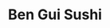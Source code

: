 ---
layout: place
title: "Ben Gui Sushi"
permalink: /virginia/roanoke/ben-gui-sushi.html
stateAbbr: VA
stateName: Virginia
cityName: Roanoke
seo:
  name: "Ben Gui Sushi"
  type: Restaurant
  links: http://www.benguisushi.com/
description: "Relaxed, stylish Japanese restaurant offering a variety of sushi, plus teriyaki, udon & bento boxes. Ben Gui Sushi serves delicious sushi in Roanoke, Virginia. Try fresh Japanese dishes for a great dining experience. Available for takeout, lunch, and dinner."
place_id: ChIJd66bl8YMTYgRTuemx0gYodE
photos:
  - name: >-
      places/ChIJd66bl8YMTYgRTuemx0gYodE/photos/AeeoHcLRvnGrUAAweSxYxKJD5LTuPSRruqVbmPWWSZg7-n2fyDBAfo8DwOBVumyvhACaz9qfvvYc4We94OD8Lrte4uZXh1kG7KOfU9QFGeIXCyu161MZhmFM60HvzpoKuQywvzCJyUoZceBARrNEWCbwYfI5_YM1XOtH2R3sqfQ6glaYf14NSHJIRQED3NhJEHmcO9U6yvybV5NLz4p1JNPd3A91V0SyjahHkD_83WBMtCt8dVR7PvwEe_bWMXA-xGARJmNZiZZWWL6ujOk1wkaXNEIBUbzMBPRUHcm_m94c3nHgNA0JNEriQICTTnRITEZk1OcYrf45QA1BSYgbnvtr7oV3x581fDLDPlds1YvLR2Bh3lvKGvf0nH3gRyTYh32jeCORyoGCii7F2qGZfXC8bRWez5AgE6HVq8W47CjpZ9648pzL
    widthPx: 3024
    heightPx: 3780
    authorAttributions:
      - displayName: marj1st
        uri: https://maps.google.com/maps/contrib/105921209642872302825
        photoUri: >-
          https://lh3.googleusercontent.com/a-/ALV-UjWY-tH0C9stSkprokNSvwG9MgXJCBORHSlNcV3sZRLzlEg35CQ=s100-p-k-no-mo
    flagContentUri: >-
      https://www.google.com/local/imagery/report/?cb_client=maps_api_places.places_api&image_key=!1e10!2sCIHM0ogKEICAgICkmsKMsgE&hl=en-US
    googleMapsUri: >-
      https://www.google.com/maps/place//data=!3m4!1e2!3m2!1sCIHM0ogKEICAgICkmsKMsgE!2e10!4m2!3m1!1s0x884d0cc6979bae77:0xd1a11848c7a6e74e
  - name: >-
      places/ChIJd66bl8YMTYgRTuemx0gYodE/photos/AeeoHcJidTAzTMvbl6Otp5zWv-iRju8Ii-4dMIMAAlA4GNhigdfVR-JvllUp7ZIBGoakoW9TlC-q-wA5RnfEyyLcBYAjGectiyjQhznka86gEA1PPmBCkd0ib-p22FKzkfFn3SS0Ky1NZt9gq4rOgBelsM7qOEZNb_r_eGNLqQWZaQVQU0NI7bji9xQHzutSUqCMmdAiip6ZEYY-XSSuypr-eXCrVt4aBiyeGgx9U4vWozniUKm4id6vxmQceayHbtn_68URIAS3OL6z6Fr4GrKyjVd5hfei-csi693Ihm3jl_SBDDcH3b9xkXdEadzaeAQUPNoZyx71eNLl0wLKY4KTswm3JwNnPGgWeq00THer6JFeH0HNaXItsb6lZq1QoOZWeiCU6RPo6eGNKeGU0sxUMZoMkGfQrL7PZTuRqh4GEIoj7JKyjlfS2tJKa1sPv9kx
    widthPx: 3024
    heightPx: 4032
    authorAttributions:
      - displayName: Casey Clark
        uri: https://maps.google.com/maps/contrib/113395482093301568709
        photoUri: >-
          https://lh3.googleusercontent.com/a/ACg8ocI6SZj8FJA9YK7pK6N0bx8eFPyz6QPhVGMcCyP1vWGzgSDVWdFK=s100-p-k-no-mo
    flagContentUri: >-
      https://www.google.com/local/imagery/report/?cb_client=maps_api_places.places_api&image_key=!1e10!2sCIABIhADyc5UDSjx32e-MKkABchr&hl=en-US
    googleMapsUri: >-
      https://www.google.com/maps/place//data=!3m4!1e2!3m2!1sCIABIhADyc5UDSjx32e-MKkABchr!2e10!4m2!3m1!1s0x884d0cc6979bae77:0xd1a11848c7a6e74e
  - name: >-
      places/ChIJd66bl8YMTYgRTuemx0gYodE/photos/AeeoHcIhxh1pyRoT19oxmQCnCliXsV-Suxa1VRSXU5vMobMtZriyb7nXDonUgIJq3vnl1h22DgwtBHjBOJ5lU8meLVrh8gQuXlr6H1ncrw_7oapGtU-D56Sx5GJBMhtZciSrJyI1HtxAhJ6Fx2_8vfGI7ED_qqTa3dnv5bsr-MsQCgwfS2DoaOf9iIaMxIIpxXFoH_PqqtHFaCTAIcEXNohTfcsDjCPSTEpz91gHq5a2aTy28MjH6lFHdPBeIgPn-Qt1TOePW9vmjnwp6bPN8Rm8l9Xpx5-ArLzckzYPDoIhW9uqenmtFprCRQ94rHL1E_xecRlawWTMz7olT6VbeBBru-Jje_JnWP5e71pkc3HE5b4JB0OR1TYAjaj6SjTxQ8uwVlO9CBHSixHVc3HTCwKpmkmR2-0f8BcFadkqUL9Zj-JpPztE
    widthPx: 3072
    heightPx: 4080
    authorAttributions:
      - displayName: Amber Dawn
        uri: https://maps.google.com/maps/contrib/102726035438451106562
        photoUri: >-
          https://lh3.googleusercontent.com/a-/ALV-UjWG0-vC1y6sll37CrSEU5FwInRsFkT33SYRQADLgqTaxqvUWFeNZg=s100-p-k-no-mo
    flagContentUri: >-
      https://www.google.com/local/imagery/report/?cb_client=maps_api_places.places_api&image_key=!1e10!2sCIHM0ogKEICAgIDXkLP63QE&hl=en-US
    googleMapsUri: >-
      https://www.google.com/maps/place//data=!3m4!1e2!3m2!1sCIHM0ogKEICAgIDXkLP63QE!2e10!4m2!3m1!1s0x884d0cc6979bae77:0xd1a11848c7a6e74e
  - name: >-
      places/ChIJd66bl8YMTYgRTuemx0gYodE/photos/AeeoHcJM-NAfUvWkDQmXASJADRbTSqu5KFrb16o3agmiJS6YF8jEol5QRs3dJvSLuB-wy1K1HjxK57UlaY8iiBJTdJ6-GGUY30_uSHWDi8OE_DX34JTrbid-u8-dC0DZiaU0laEloNOY33wDuhbEKgk1VUviIbQf2WsQjBnc9W_J5TQbp-c__meFaGmjHmmDSLw-sWwo0VkfRQzGKJXgdEKT8TbDMYTL3o22ezWK-36fzPpnlbnTETXCjsRaKCsjPAl3CDXL4rVFm_4JE9xc2Linkvncm8YzSqn0BIZjPT57VFo9gtLd5Ve5YC0cX5UuzW-KdYrmc0mNRkGEsBE57oQGENA6RkWxLfFRGVHjxfHC2tdA8qw8qNrN1mrpCa3W8JB5m_UR23bK4t16eO_XLO-DTJVB2Bbg0rB4Z6nww9L6bIDGbw
    widthPx: 3000
    heightPx: 4000
    authorAttributions:
      - displayName: Rachael Hager
        uri: https://maps.google.com/maps/contrib/109881694309455687737
        photoUri: >-
          https://lh3.googleusercontent.com/a-/ALV-UjXwpcIhWgyZOMFB-VeAokQO9_Gb3qQAouxkvT-ZOnWUeW4akWQe=s100-p-k-no-mo
    flagContentUri: >-
      https://www.google.com/local/imagery/report/?cb_client=maps_api_places.places_api&image_key=!1e10!2sCIHM0ogKEICAgICT1ubIdA&hl=en-US
    googleMapsUri: >-
      https://www.google.com/maps/place//data=!3m4!1e2!3m2!1sCIHM0ogKEICAgICT1ubIdA!2e10!4m2!3m1!1s0x884d0cc6979bae77:0xd1a11848c7a6e74e
  - name: >-
      places/ChIJd66bl8YMTYgRTuemx0gYodE/photos/AeeoHcLC4zlA-ZuK_MTojakrr9rcYeXyRzAYOAlWMmBLaY9BlrGGc5rGVgtlkMxT1GipCqEDdCn8OGIkP1RWuLtrR94UdDoz-gRIzwc3M_6BSJvoaiOQf-uIVcknmzj-jy_LzcRh5ISQXHbb7oayOWK8FTPveNfkGfihCqkqKP9ua9iAd8D7Exb25NPfHPfdhMSi0zKqBps6kfKsjSIo4uTmPL-rupMwWR1Wl0hfq8FrQiCOtfT-dy3zfAGxP5-VaQnhVFQ8TzAQlYvmXu72XNXrik8RLyTT3rk2kzM4QQJhpxdoRao1fhaboaZWIRTcqo6BxCiH3aV4OWcoQDLE-kaeqZMGzL3BDzs7mV1091tCWURLtSsYrpWJamTFgEROQCJCLEmGbPawUYKOgKLWjFCeNFCFzUlKzhDQ_NSiYQ_9rD3tHPA
    widthPx: 3024
    heightPx: 4032
    authorAttributions:
      - displayName: Caitlin Dalton
        uri: https://maps.google.com/maps/contrib/100120169384588974670
        photoUri: >-
          https://lh3.googleusercontent.com/a/ACg8ocIYxlVr4vp89LrrPQ-NPVCHskEn9EKQfWaEJ0tIW-jpOn67Xg=s100-p-k-no-mo
    flagContentUri: >-
      https://www.google.com/local/imagery/report/?cb_client=maps_api_places.places_api&image_key=!1e10!2sCIHM0ogKEICAgICVt72K6gE&hl=en-US
    googleMapsUri: >-
      https://www.google.com/maps/place//data=!3m4!1e2!3m2!1sCIHM0ogKEICAgICVt72K6gE!2e10!4m2!3m1!1s0x884d0cc6979bae77:0xd1a11848c7a6e74e
  - name: >-
      places/ChIJd66bl8YMTYgRTuemx0gYodE/photos/AeeoHcKYuZUXf7-HxxX5pqQcHshbq7BwIh0ExeytWVC3WHomIMaLrg1owlAze_bzfhLWeqyn9eelSQNRUcgMuFJbIR8GVxyZpVsdNMxYMKdzdCsfwmEe3t4dWF_dtf7YGvpgZUzvV4CEyOizbJczMbFEjf8wuTkxlywIJKgc-D56A0eD1zG5fd178BD00Lxs1sclsNR7xuaO40VpQEvq__TImKTdXhDGkODU2PXXNPTM1_y5v3RzEeR3KxvPLPAEdcam7m0hm5PTtsyw-xvojDSmitJCpOdvaYKte-KbNTA_XifyUW36xZXoOCwZl7bednVEWC_XtGeBAeyoLvc7EtrDHKxg3pxc8BHiGQ5lR_jVneML5V_NPKc25oIYVWQV4LgJR2Z3TYXTiqIt67D_Hoo4hfSeSay8mK2KLbouaOBHiU1BzkeT
    widthPx: 3024
    heightPx: 4032
    authorAttributions:
      - displayName: Mikayla Hearne
        uri: https://maps.google.com/maps/contrib/115384377452307215062
        photoUri: >-
          https://lh3.googleusercontent.com/a-/ALV-UjWzOTMLCizVE0r3pV7-4jZTpOkN7uPzjdSK2wDrN7Eiih2fbt_5xA=s100-p-k-no-mo
    flagContentUri: >-
      https://www.google.com/local/imagery/report/?cb_client=maps_api_places.places_api&image_key=!1e10!2sCIHM0ogKEICAgIC_0cm41wE&hl=en-US
    googleMapsUri: >-
      https://www.google.com/maps/place//data=!3m4!1e2!3m2!1sCIHM0ogKEICAgIC_0cm41wE!2e10!4m2!3m1!1s0x884d0cc6979bae77:0xd1a11848c7a6e74e
  - name: >-
      places/ChIJd66bl8YMTYgRTuemx0gYodE/photos/AeeoHcLoBJV3QVydV6K37t5cBlGYPT1u2nejIX67QiRmwMXkU_NqVtIxD5fQTIh_hcdB-XQy-RhvzR717m8OK6MtXtLd-qqdY8ztaUq_9850yMgpifkXTNdfz6-whohy_rxI4gQ3EGO0ISE61-D9YATumd0oLnR1boosnzZOEwy_n2DdTtzaSrQJiJihEvkShfrYiUkeR6u8GIINnLurykeRLELnQuU6RKvEBKSp91z_luFawCDikFfjMlaKR4RAo8afjq2h5srmlao-efCYu1XmO3mpZ_ycB_92FFGDZk1E9rKwpQEL-m26eKvTbGKuAAvHCoJfWtbnQ9Aoa9LxYAZwdDv7ABV_9TVTL8kXa5soAyMOWG1YdL3yrnHmMv-axSFYM8mNsSfeCP6GU4HDWj7jaNygYAIcEJuSZHPiX87sEjIm-Q
    widthPx: 2316
    heightPx: 3088
    authorAttributions:
      - displayName: Jacob Neat
        uri: https://maps.google.com/maps/contrib/102646583544488346172
        photoUri: >-
          https://lh3.googleusercontent.com/a/ACg8ocKq3bhG75QI3L5SoadiniiPg6sXPb-Ky4aZAO2TLk1yxiZ-1A=s100-p-k-no-mo
    flagContentUri: >-
      https://www.google.com/local/imagery/report/?cb_client=maps_api_places.places_api&image_key=!1e10!2sCIHM0ogKEICAgIDOlYvuRQ&hl=en-US
    googleMapsUri: >-
      https://www.google.com/maps/place//data=!3m4!1e2!3m2!1sCIHM0ogKEICAgIDOlYvuRQ!2e10!4m2!3m1!1s0x884d0cc6979bae77:0xd1a11848c7a6e74e
  - name: >-
      places/ChIJd66bl8YMTYgRTuemx0gYodE/photos/AeeoHcI_nvOD8uN2QNV7IySA2j3Mu3jfyRBhffSBye95NmOxImGV941GmH5-4AaCEAr0vAO7iyFYkAGincf79GaBOrpkdjxGqrFvt61PHSfM2oyj-ixlHOEOVBLcPv9FBSiyqzMryB6fPp5iFv7ZN5AmtwN5nuiyNxoQj-hzW_gOOH4UE8OEPu1VoXtl5DIsAbmvW_Sgzqi_i6KpyKQt-s2dJdIQppaR93iguA9YVX721KPfWOcOFRHLjvFK0DR9VWMyGknG8bjrYk4_CopVvfOEXU4PnVZkyLAyg7Mlz_ROn5itCh9YlI3h5ekvbAfj8oEfbS75hkks4-Sqj82s1_V1wQ9IsXKpdPy8pdnL8bL2YKNwGG_7rRtd2pedNjVmcR_EskKw6MK-tPlxOwpn3jUw00D5SuO9sSTZ5Ybdf3hIk95cOA
    widthPx: 3024
    heightPx: 4032
    authorAttributions:
      - displayName: Jacob Neat
        uri: https://maps.google.com/maps/contrib/102646583544488346172
        photoUri: >-
          https://lh3.googleusercontent.com/a/ACg8ocKq3bhG75QI3L5SoadiniiPg6sXPb-Ky4aZAO2TLk1yxiZ-1A=s100-p-k-no-mo
    flagContentUri: >-
      https://www.google.com/local/imagery/report/?cb_client=maps_api_places.places_api&image_key=!1e10!2sCIHM0ogKEICAgIDOlYvueQ&hl=en-US
    googleMapsUri: >-
      https://www.google.com/maps/place//data=!3m4!1e2!3m2!1sCIHM0ogKEICAgIDOlYvueQ!2e10!4m2!3m1!1s0x884d0cc6979bae77:0xd1a11848c7a6e74e
  - name: >-
      places/ChIJd66bl8YMTYgRTuemx0gYodE/photos/AeeoHcIhmVJDihCJ5VPJvROraHn3BC-Iq6b6OxRo4QVuu1PNVOxQixBf3CSqwMFUiH063B87D0nBC7-q0l6MUdQ_PCKI2uXuJnLNMtTTUlvtrci19jHJ5hCcu5xSyAmA2xJ3dR4V5rWTFVXSGUm8yDh_jmj5-m9B0H5ZZUpG1ZoWFbSE9yTLvc3zplpEVNXlnHAd9BuePidyLLaCJ5VbgMLFN3QtthlrYkBU9gyDRtFflvMjFoqQFLpjMpxh9NF1IvsKD1LJjRL33WecO-5LXFtgD6ZiyAmNC0fFmpTHwb30T_S3jRAOmmZqyWrNOqxA1xIGJVy1ahkKhVYYu6pQMHczQvWNTX12FvIT_QWo-f6Zb7lPmjeUA09I5R04Zfn9wvdaUHRfSWhTwcJ0Y1L9NgRFpaa6kGcdEMGm8V4-0e2RipSg3vs
    widthPx: 1816
    heightPx: 2478
    authorAttributions:
      - displayName: Pete Huffman
        uri: https://maps.google.com/maps/contrib/106286469333713333591
        photoUri: >-
          https://lh3.googleusercontent.com/a-/ALV-UjVd3lCoOMJOybhQLqrDjRb6q489jeUjn_dIIHX2LM6C7SVX-WlcFA=s100-p-k-no-mo
    flagContentUri: >-
      https://www.google.com/local/imagery/report/?cb_client=maps_api_places.places_api&image_key=!1e10!2sCIHM0ogKEICAgICGoOiA-wE&hl=en-US
    googleMapsUri: >-
      https://www.google.com/maps/place//data=!3m4!1e2!3m2!1sCIHM0ogKEICAgICGoOiA-wE!2e10!4m2!3m1!1s0x884d0cc6979bae77:0xd1a11848c7a6e74e
  - name: >-
      places/ChIJd66bl8YMTYgRTuemx0gYodE/photos/AeeoHcK797SJRHNdb0cbAowHMFHrfo1wTCtqyPlXuw4c4UJDwI-mDY238GOBymKL9h7jFr1a5ueFBM8w_iqXoDpi4bNmPt3QWlC0KkKRuyvw7E8-A8bO0CtrQgmTvOUQVMnnow-2ZZ6xe03NBE-MV5JA6sOxDOdmYHBr5finiGoXoToXFZ3EvH_02B-XB8JtUldMnfQYVCLNRSI5UJFXkyNxi1ReWapl9usWME-rUb1S_4DmuMN9ckfCUn4nhf9u9xsOdla7S8ASNI-63RyPIoYIVs-t-hS11D4eFWqh8E3unp4WHVWAp25_hhamHtPNmMhBYL-QTvoMXUXgYJwgHBsbK2wbrkFgY94NSSOZIMloiHT6GT2ij9e6xPyybfV0-YgeZe1ekva7x0StteYgUA4tiPg7oE1ihXYL4iOFUppK5VwS_kc
    widthPx: 3024
    heightPx: 4032
    authorAttributions:
      - displayName: James Mowery
        uri: https://maps.google.com/maps/contrib/109116123978428851692
        photoUri: >-
          https://lh3.googleusercontent.com/a-/ALV-UjVDFpin7HQ7gnw0KBHmxrWM3RG6d_lPhQRBPc8_119jaCzex1J_Uw=s100-p-k-no-mo
    flagContentUri: >-
      https://www.google.com/local/imagery/report/?cb_client=maps_api_places.places_api&image_key=!1e10!2sCIHM0ogKEICAgICkoojmiQE&hl=en-US
    googleMapsUri: >-
      https://www.google.com/maps/place//data=!3m4!1e2!3m2!1sCIHM0ogKEICAgICkoojmiQE!2e10!4m2!3m1!1s0x884d0cc6979bae77:0xd1a11848c7a6e74e
address: 4353 Starkey Rd, Roanoke, VA 24018, USA
street: 4353 Starkey Rd
city: Roanoke
state: VA
zip: '24018'
country: USA
neighborhood: null
latitude: '37.228533'
longitude: '-79.982700'
accessibility_options:
  wheelchairAccessibleParking: true
  wheelchairAccessibleEntrance: true
  wheelchairAccessibleRestroom: true
  wheelchairAccessibleSeating: true
business_status: OPERATIONAL
name: Ben Gui Sushi
google_maps_links:
  directionsUri: >-
    https://www.google.com/maps/dir//''/data=!4m7!4m6!1m1!4e2!1m2!1m1!1s0x884d0cc6979bae77:0xd1a11848c7a6e74e!3e0
  placeUri: https://maps.google.com/?cid=15105381326043670350
  writeAReviewUri: >-
    https://www.google.com/maps/place//data=!4m3!3m2!1s0x884d0cc6979bae77:0xd1a11848c7a6e74e!12e1
  reviewsUri: >-
    https://www.google.com/maps/place//data=!4m4!3m3!1s0x884d0cc6979bae77:0xd1a11848c7a6e74e!9m1!1b1
  photosUri: >-
    https://www.google.com/maps/place//data=!4m3!3m2!1s0x884d0cc6979bae77:0xd1a11848c7a6e74e!10e5
primary_type: Sushi Restaurant
opening_hours:
  regular: null
  current: null
secondary_opening_hours:
  regular:
    weekdayDescriptions: null
    type: null
  current:
    weekdayDescriptions: null
    type: null
phone: (540) 772-6888
price_level: PRICE_LEVEL_MODERATE
price_range: $20 &ndash; $30
rating: '4.4'
rating_count: 0
website: http://www.benguisushi.com/
reviews:
  - name: >-
      places/ChIJd66bl8YMTYgRTuemx0gYodE/reviews/ChdDSUhNMG9nS0VJQ0FnSURYa0xQNjdRRRAB
    relativePublishTimeDescription: 5 months ago
    rating: 5
    text:
      text: >-
        I've lived all over and the only other place I had sushi this good was
        Hawaii. The quality is exceptional. We always order the boat and the
        cuts are always melt-in-your-mouth. Whenever I order omakase, I'm never
        disappointed. Even my 20-something sons recognize the superior quality
        and they don't have terribly discerning palates. They also love the
        serene and peaceful atmosphere. Even when multiple tables are seated, it
        retains a quiet ambience. Ben Gui is a reason to live in Roanoke. It's
        pure pleasure for the senses on all levels and not something I ever
        expected to find when returning to my home region, southern Appalachia.
      languageCode: en
    originalText:
      text: >-
        I've lived all over and the only other place I had sushi this good was
        Hawaii. The quality is exceptional. We always order the boat and the
        cuts are always melt-in-your-mouth. Whenever I order omakase, I'm never
        disappointed. Even my 20-something sons recognize the superior quality
        and they don't have terribly discerning palates. They also love the
        serene and peaceful atmosphere. Even when multiple tables are seated, it
        retains a quiet ambience. Ben Gui is a reason to live in Roanoke. It's
        pure pleasure for the senses on all levels and not something I ever
        expected to find when returning to my home region, southern Appalachia.
      languageCode: en
    authorAttribution:
      displayName: Amber Dawn
      uri: https://www.google.com/maps/contrib/102726035438451106562/reviews
      photoUri: >-
        https://lh3.googleusercontent.com/a-/ALV-UjWG0-vC1y6sll37CrSEU5FwInRsFkT33SYRQADLgqTaxqvUWFeNZg=s128-c0x00000000-cc-rp-mo-ba3
    publishTime: '2024-10-23T01:12:02.890084Z'
    flagContentUri: >-
      https://www.google.com/local/review/rap/report?postId=ChdDSUhNMG9nS0VJQ0FnSURYa0xQNjdRRRAB&d=17924085&t=1
    googleMapsUri: >-
      https://www.google.com/maps/reviews/data=!4m6!14m5!1m4!2m3!1sChdDSUhNMG9nS0VJQ0FnSURYa0xQNjdRRRAB!2m1!1s0x884d0cc6979bae77:0xd1a11848c7a6e74e
  - name: >-
      places/ChIJd66bl8YMTYgRTuemx0gYodE/reviews/ChZDSUhNMG9nS0VJQ0FnSUNfMGNuUUpBEAE
    relativePublishTimeDescription: 2 months ago
    rating: 5
    text:
      text: >-
        I had an absolutely fantastic experience at Ben Gui Sushi in Roanoke!
        Despite being on a budget, I decided to treat myself, and it was worth
        every penny. The uni was incredibly fresh—straight off the truck, as Ben
        himself shared with me—and it was a delight to indulge in such
        high-quality sushi. I even went a little over budget to try something
        new, and I’m so glad I did.


        One thing that really stood out to me is that he talked to almost every
        customer and knew their story. It reminded me of my childhood sushi hang
        out with my family, where everybody knew me, and was always waiting for
        me to come back even through my college days, despite it changing hands,
        someone on the staff always knew who I was. Brought back great childhood
        nostalgia especially since my mom passed recently.


        Ben personally served me and made the experience even more memorable
        with great conversation. His passion for sushi and his customers really
        shines through, and it’s rare to find such a warm and welcoming
        atmosphere. I enjoyed getting to know about his personal story and how
        he came from New York to Roanoake and I can’t wait to hear more about
        it. The food was impeccable, and the care in preparation was evident in
        every bite. Thank you Ben ❤️


        Even though it’s a bit of a drive from Blacksburg, I already can’t wait
        to go back. I’ve already started telling my partner about the amazing
        sushi. I found in the area. This place is a true gem, and I’m so
        grateful for both the food and the company. Highly recommend stopping by
        if you’re in the area—or even if you’re not! It’s definitely worth the
        trip.
      languageCode: en
    originalText:
      text: >-
        I had an absolutely fantastic experience at Ben Gui Sushi in Roanoke!
        Despite being on a budget, I decided to treat myself, and it was worth
        every penny. The uni was incredibly fresh—straight off the truck, as Ben
        himself shared with me—and it was a delight to indulge in such
        high-quality sushi. I even went a little over budget to try something
        new, and I’m so glad I did.


        One thing that really stood out to me is that he talked to almost every
        customer and knew their story. It reminded me of my childhood sushi hang
        out with my family, where everybody knew me, and was always waiting for
        me to come back even through my college days, despite it changing hands,
        someone on the staff always knew who I was. Brought back great childhood
        nostalgia especially since my mom passed recently.


        Ben personally served me and made the experience even more memorable
        with great conversation. His passion for sushi and his customers really
        shines through, and it’s rare to find such a warm and welcoming
        atmosphere. I enjoyed getting to know about his personal story and how
        he came from New York to Roanoake and I can’t wait to hear more about
        it. The food was impeccable, and the care in preparation was evident in
        every bite. Thank you Ben ❤️


        Even though it’s a bit of a drive from Blacksburg, I already can’t wait
        to go back. I’ve already started telling my partner about the amazing
        sushi. I found in the area. This place is a true gem, and I’m so
        grateful for both the food and the company. Highly recommend stopping by
        if you’re in the area—or even if you’re not! It’s definitely worth the
        trip.
      languageCode: en
    authorAttribution:
      displayName: Mikayla Hearne
      uri: https://www.google.com/maps/contrib/115384377452307215062/reviews
      photoUri: >-
        https://lh3.googleusercontent.com/a-/ALV-UjWzOTMLCizVE0r3pV7-4jZTpOkN7uPzjdSK2wDrN7Eiih2fbt_5xA=s128-c0x00000000-cc-rp-mo-ba3
    publishTime: '2025-01-17T00:44:17.710619Z'
    flagContentUri: >-
      https://www.google.com/local/review/rap/report?postId=ChZDSUhNMG9nS0VJQ0FnSUNfMGNuUUpBEAE&d=17924085&t=1
    googleMapsUri: >-
      https://www.google.com/maps/reviews/data=!4m6!14m5!1m4!2m3!1sChZDSUhNMG9nS0VJQ0FnSUNfMGNuUUpBEAE!2m1!1s0x884d0cc6979bae77:0xd1a11848c7a6e74e
  - name: >-
      places/ChIJd66bl8YMTYgRTuemx0gYodE/reviews/ChdDSUhNMG9nS0VJQ0FnTUR3dDRiQm93RRAB
    relativePublishTimeDescription: 2 weeks ago
    rating: 1
    text:
      text: >-
        So I read a review from five weeks ago (at least) that says that they
        didn’t have the ice machine working. It’s a total bait switch like the
        other review said.  We went in there and were charged $1.50 for bottled
        water. The server didn’t convey that we would be charged a price.
        Seaweed was super fishy. I had to deconstruct my role. The server
        didn’t  even come up to the table properly and we weren’t offered
        glasses. The menu prices are more than what they said on the menu, fine
        with that, but don’t tell me that there’s a price of something and then
        up charge me for  it. Also, if your ice machine doesn’t work that
        doesn’t mean that your tap water doesn’t work. If you can’t provide
        people with drinking water then what are you doing in your dishes with
        and washing a fish with, washing their hands with?  How do you wash your
        dishes? How do you wash your hands in the restroom? How do you flush the
        toilet? There was obviously water there and I think that they just
        wanted to get away with charging more.. I will not be coming back again
        and I do not recommend this place.
      languageCode: en
    originalText:
      text: >-
        So I read a review from five weeks ago (at least) that says that they
        didn’t have the ice machine working. It’s a total bait switch like the
        other review said.  We went in there and were charged $1.50 for bottled
        water. The server didn’t convey that we would be charged a price.
        Seaweed was super fishy. I had to deconstruct my role. The server
        didn’t  even come up to the table properly and we weren’t offered
        glasses. The menu prices are more than what they said on the menu, fine
        with that, but don’t tell me that there’s a price of something and then
        up charge me for  it. Also, if your ice machine doesn’t work that
        doesn’t mean that your tap water doesn’t work. If you can’t provide
        people with drinking water then what are you doing in your dishes with
        and washing a fish with, washing their hands with?  How do you wash your
        dishes? How do you wash your hands in the restroom? How do you flush the
        toilet? There was obviously water there and I think that they just
        wanted to get away with charging more.. I will not be coming back again
        and I do not recommend this place.
      languageCode: en
    authorAttribution:
      displayName: TIFFANY DAVIDSON
      uri: https://www.google.com/maps/contrib/110112883977018008678/reviews
      photoUri: >-
        https://lh3.googleusercontent.com/a/ACg8ocJunZ7gx87LC-9C678QWnJQ_H4JxqLm-hlz6Np5pZz7fj8m=s128-c0x00000000-cc-rp-mo
    publishTime: '2025-03-28T22:53:26.413891Z'
    flagContentUri: >-
      https://www.google.com/local/review/rap/report?postId=ChdDSUhNMG9nS0VJQ0FnTUR3dDRiQm93RRAB&d=17924085&t=1
    googleMapsUri: >-
      https://www.google.com/maps/reviews/data=!4m6!14m5!1m4!2m3!1sChdDSUhNMG9nS0VJQ0FnTUR3dDRiQm93RRAB!2m1!1s0x884d0cc6979bae77:0xd1a11848c7a6e74e
  - name: >-
      places/ChIJd66bl8YMTYgRTuemx0gYodE/reviews/ChdDSUhNMG9nS0VJQ0FnTUNnbHJDT3FBRRAB
    relativePublishTimeDescription: a month ago
    rating: 5
    text:
      text: >-
        This is our favorite sushi place in VA. the sushi is always yummy,  the
        owners at always welcoming, and the place is always clean.  We get the
        boat,  pretty much every time,  and it's worth it.  I typically don't
        like like eel or spicy tuna,  but one of their roles have both and I
        enjoyed it.  If you like sushi,  this is a must stop by place.
      languageCode: en
    originalText:
      text: >-
        This is our favorite sushi place in VA. the sushi is always yummy,  the
        owners at always welcoming, and the place is always clean.  We get the
        boat,  pretty much every time,  and it's worth it.  I typically don't
        like like eel or spicy tuna,  but one of their roles have both and I
        enjoyed it.  If you like sushi,  this is a must stop by place.
      languageCode: en
    authorAttribution:
      displayName: justin halsey
      uri: https://www.google.com/maps/contrib/109928233762094807522/reviews
      photoUri: >-
        https://lh3.googleusercontent.com/a-/ALV-UjUZiFYB4yidYRMtZPdVUeIYoih7dXrhWh2tdd0jpqdL_a1BWnphBA=s128-c0x00000000-cc-rp-mo-ba3
    publishTime: '2025-02-16T20:56:45.509722Z'
    flagContentUri: >-
      https://www.google.com/local/review/rap/report?postId=ChdDSUhNMG9nS0VJQ0FnTUNnbHJDT3FBRRAB&d=17924085&t=1
    googleMapsUri: >-
      https://www.google.com/maps/reviews/data=!4m6!14m5!1m4!2m3!1sChdDSUhNMG9nS0VJQ0FnTUNnbHJDT3FBRRAB!2m1!1s0x884d0cc6979bae77:0xd1a11848c7a6e74e
  - name: >-
      places/ChIJd66bl8YMTYgRTuemx0gYodE/reviews/ChZDSUhNMG9nS0VJQ0FnSUNUMXViSVpBEAE
    relativePublishTimeDescription: 11 months ago
    rating: 5
    text:
      text: >-
        Absolutely. A hidden treasure as I am not from roanoke originally and
        looked up sushi.  My husband was feeling pretty bummed after a medical
        diagnosis, and I brought him here to cheer him up.  Not only did he have
        a phenomenal time with the best sushi, but the owner was very engaging
        and kind.  I'd give them a 100 stars if I could!
      languageCode: en
    originalText:
      text: >-
        Absolutely. A hidden treasure as I am not from roanoke originally and
        looked up sushi.  My husband was feeling pretty bummed after a medical
        diagnosis, and I brought him here to cheer him up.  Not only did he have
        a phenomenal time with the best sushi, but the owner was very engaging
        and kind.  I'd give them a 100 stars if I could!
      languageCode: en
    authorAttribution:
      displayName: Rachael Hager
      uri: https://www.google.com/maps/contrib/109881694309455687737/reviews
      photoUri: >-
        https://lh3.googleusercontent.com/a-/ALV-UjXwpcIhWgyZOMFB-VeAokQO9_Gb3qQAouxkvT-ZOnWUeW4akWQe=s128-c0x00000000-cc-rp-mo-ba3
    publishTime: '2024-05-14T12:36:18.805685Z'
    flagContentUri: >-
      https://www.google.com/local/review/rap/report?postId=ChZDSUhNMG9nS0VJQ0FnSUNUMXViSVpBEAE&d=17924085&t=1
    googleMapsUri: >-
      https://www.google.com/maps/reviews/data=!4m6!14m5!1m4!2m3!1sChZDSUhNMG9nS0VJQ0FnSUNUMXViSVpBEAE!2m1!1s0x884d0cc6979bae77:0xd1a11848c7a6e74e
parking_options:
  freeParkingLot: true
  freeStreetParking: true
  valetParking: false
payment_options:
  acceptsCreditCards: true
  acceptsDebitCards: true
  acceptsCashOnly: false
  acceptsNfc: true
allow_dogs: null
curbside_pickup: null
delivery: false
dine_in: true
good_for_children: null
good_for_groups: true
good_for_sports: false
live_music: false
menu_for_children: null
outdoor_seating: false
reservable: true
restroom: true
serves_beer: true
serves_breakfast: false
serves_brunch: false
serves_cocktails: true
serves_coffee: null
serves_dinner: true
serves_dessert: true
serves_lunch: true
serves_vegetarian_food: true
serves_wine: true
takeout: true
update_category: essentials
summary: >-
  Relaxed, stylish Japanese restaurant offering a variety of sushi, plus
  teriyaki, udon & bento boxes.

---
